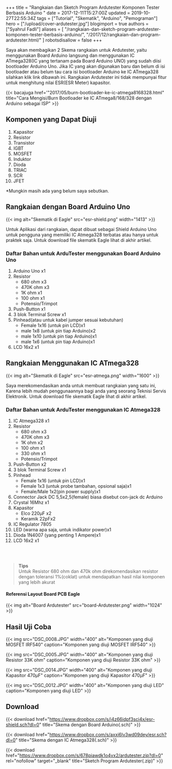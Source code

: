+++
title = "Rangkaian dan Sketch Program Ardutester Komponen Tester Berbasis Arduino "
date = 2017-12-11T15:27:00Z
updated = 2019-10-27T22:55:34Z
tags = ["Tutorial", "Skematik", "Arduino", "Pemograman"]
hero = ["/upload/cover-ardutester.jpg"]
blogimport = true 
authors = ["Syahrul Fadli"]
aliases = [
    "/rangkaian-dan-sketch-program-ardutester-komponen-tester-berbasis-arduino/",
    "/2017/12/rangkaian-dan-program-ardutester.html/"
]
robotsdisallow = false
+++

Saya akan membagikan 2 Skema rangkaian untuk Ardutester, yaitu menggunakan Board Arduino langsung dan menggunakan IC ATmega328(IC yang tertanam pada Board Arduino UNO) yang sudah diisi bootloader Arduino Uno. Jika IC yang akan digunakan baru dan belum di isi bootloader atau belum tau cara isi bootloader Arduino ke IC ATmega328 silahkan klik link dibawah ini. Rangkaian Ardutester ini tidak mempunyai fitur untuk menghitung nilai ESR(ESR Meter) kapasitor. 

{{< bacajuga href='"2017/05/burn-bootloader-ke-ic-atmega8168328.html"  title="Cara Mengisi/Burn Bootloader ke IC ATmega8/168/328 dengan Arduino sebagai ISP" >}}

## Komponen yang Dapat Diuji

<ol><li>Kapasitor</li><li>Resistor</li><li>Transistor</li><li>IGBT</li><li>MOSFET</li><li>Induktor</li><li>Dioda</li><li>TRIAC</li><li>SCR</li><li>JFET</li></ol>

*Mungkin masih ada yang belum saya sebutkan. 

## Rangkaian dengan Board Arduino Uno

{{< img alt="Skematik di Eagle" src="esr-shield.png" width="1413" >}}

Untuk Aplikasi dari rangkaian, dapat dibuat sebagai Shield Arduino Uno untuk pengguna yang memiliki IC Atmega328 terbatas atau hanya untuk praktek saja. Untuk download file skematik Eagle lihat di akhir artikel. 

### Daftar Bahan untuk ArduTester menggunakan Board Arduino Uno

<ol><li>Arduino Uno x1</li><li>Resistor<ul><li>680 ohm x3</li><li>470K ohm x3</li><li>1K ohm x1</li><li>100 ohm  x1</li><li>Potensio/Trimpot</li></ul></li><li>Push-Button x1</li><li>3 blok Terminal Screw x1</li><li>Pinhead(atau untuk kabel jumper sesuai kebutuhan)<ul><li>Female 1x16 (untuk pin LCD)x1</li><li>male 1x8 (untuk pin tiap Arduino)x2</li><li>male 1x10 (untuk pin tiap Arduino)x1</li><li>male 1x6 (untuk pin tiap Arduino)x1</li></ul></li><li>LCD 16x2 x1</li></ol>

## Rangkaian Menggunakan IC ATmega328

{{< img alt="Skematik di Eagle" src="esr-atmega.png" width="1600" >}}

Saya merekomendasikan anda untuk membuat rangkaian yang satu ini, Karena lebih mudah penggunaannya bagi anda yang seorang Teknisi Servis Elektronik. Untuk download file skematik Eagle lihat di akhir artikel. 

### Daftar Bahan untuk ArduTester menggunakan IC Atmega328
<ol><li>IC Atmega328 x1</li><li>Resistor<ul><li>680 ohm x3</li><li>470K ohm x3</li><li>1K ohm x2</li><li>100 ohm  x1</li><li>330 ohm x1</li><li>Potensio/Trimpot</li></ul></li><li>Push-Button x2</li><li>3 blok Terminal Screw x1</li><li>Pinhead<ul><li>Female 1x16 (untuk pin LCD)x1</li><li>Female 1x3 (untuk probe tambahan, opsional saja)x1</li><li>Female/Male 1x2(pin power supply)x1</li></ul></li><li>Connector Jack DC 5,5x2,5(female) biasa disebut con-jack dc Arduino</li><li>Crystal 16Mhz x1</li><li>Kapasitor<ul><li>Elco 220μF x2</li><li>Keramik 22pFx2</li></ul></li><li>IC Regulator 7805</li><li>LED (warna apa saja, untuk indikator power)x1</li><li>Dioda 1N4007 (yang penting 1 Ampere)x1</li><li>LCD 16x2 x1</li></ol><br /><br />

<blockquote><b>Tips</b><br />Untuk Resistor 680 ohm dan 470k ohm direkomendasikan resistor dengan toleransi 1%(coklat) untuk mendapatkan hasil nilai komponen yang lebih akurat</blockquote>

<h4>Referensi Layout Board PCB Eagle</h4>{{< img alt="Board Ardutester" src="board-Ardutester.png" width="1024" >}}

## Hasil Uji Coba

{{< img src="DSC_0008.JPG" width="400" alt="Komponen yang diuji MOSFET IRF540" caption="Komponen yang diuji MOSFET IRF540" >}}

{{< img src="DSC_0005.JPG" width="400" alt="Komponen yang diuji Resistor 33K ohm" caption="Komponen yang diuji Resistor 33K ohm" >}}

{{< img src="DSC_0014.JPG" width="400" alt="Komponen yang diuji Kapasitor 470μF" caption="Komponen yang diuji Kapasitor 470μF" >}}

{{< img src="DSC_0012.JPG" width="400" alt="Komponen yang diuji LED" caption="Komponen yang diuji LED" >}}

## Download
{{< download href="https://www.dropbox.com/s/i4z66idpf3sci4x/esr-shield.sch?dl=0" title="Skema dengan Board Arduino(.sch)" >}}

{{< download href="https://www.dropbox.com/s/axxi6lv3wd09dey/esr.sch?dl=0" title="Skema dengan IC Atmega328(.sch)" >}}

{{< download href="https://www.dropbox.com/s/678piawdk1o4vx2/ardutester.zip?dl=0" rel="nofollow" target="_blank" title="Sketch Program Ardutester(.zip)" >}}

